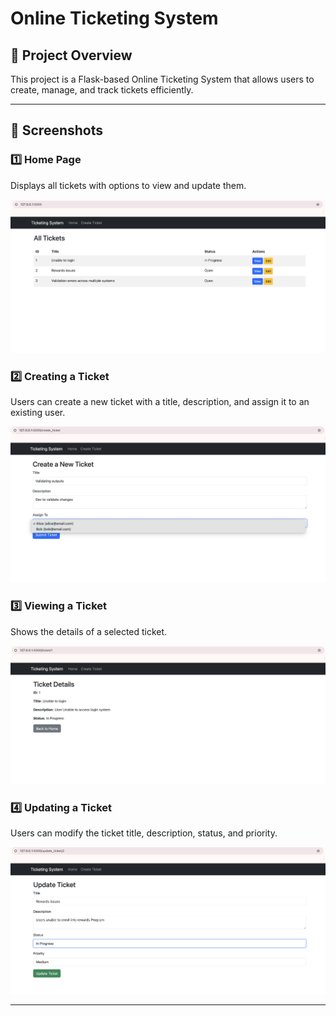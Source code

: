 # Online Ticketing System

## 📌 Project Overview
This project is a Flask-based Online Ticketing System that allows users to create, manage, and track tickets efficiently.

---

## 📸 Screenshots

### **1️⃣ Home Page**
Displays all tickets with options to view and update them.

![Home Page](fig/ui/home_page.png)

### **2️⃣ Creating a Ticket**
Users can create a new ticket with a title, description, and assign it to an existing user.

![Create Ticket](fig/ui/create_ticket.png)

### **3️⃣ Viewing a Ticket**
Shows the details of a selected ticket.

![View Ticket](fig/ui/view_ticket.png)

### **4️⃣ Updating a Ticket**
Users can modify the ticket title, description, status, and priority.

![Update Ticket](fig/ui/update_ticket.png)

---